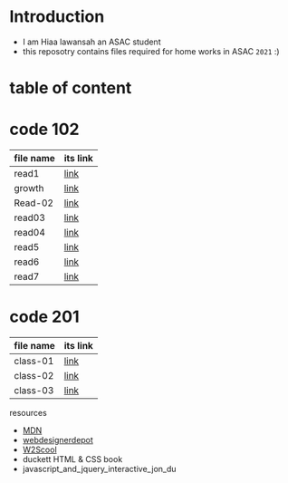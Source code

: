 # Introduction 
+ I am Hiaa lawansah an ASAC student 
+ this reposotry contains files required for home works in ASAC `2021` :)

# table of content 
# code 102 

 | file name   | its link                                                |
 | ----------- | -----------                                             |
 | read1       | [link](https://hayaa123.github.io/reading-notes/read1)  |
 | growth      |  [link](https://hayaa123.github.io/reading-notes/growth)|
 | Read-02     | [link](https://hayaa123.github.io/reading-notes/Read-02)|
 | read03      | [link](https://hayaa123.github.io/reading-notes/read03)|
 | read04      | [link](https://hayaa123.github.io/reading-notes/read04)|
 | read5        |[link](https://hayaa123.github.io/reading-notes/read5)|
 | read6        |[link](https://hayaa123.github.io/reading-notes/read6)|
 | read7        |[link](https://hayaa123.github.io/reading-notes/read7)|

# code 201 

 | file name   | its link                                                   |
 | ----------- | -----------                                                |
 | class-01    | [link](https://hayaa123.github.io/reading-notes/class-01)  |
 | class-02    |  [link](https://hayaa123.github.io/reading-notes/class-02) |
 | class-03    | [link](https://hayaa123.github.io/reading-notes/class-03)  |




resources 
- [MDN](https://developer.mozilla.org/en-US/docs/Web/API/Canvas_API/Tutorial/Drawing_text#drawing_text)
- [webdesignerdepot](https://www.webdesignerdepot.com/2013/11/easily-create-stunning-animated-charts-with-chart-js/)
- [W2Scool](https://www.w3schools.com/)
- duckett HTML & CSS book 
- javascript_and_jquery_interactive_jon_du